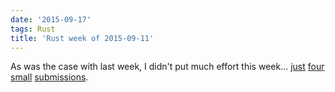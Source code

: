 ```yaml
---
date: '2015-09-17'
tags: Rust
title: 'Rust week of 2015-09-11'
---
```


As was the case with last week, I didn\'t put much effort this week\...
[just][] [four][] [small][] [submissions].

  [just]: https://github.com/rust-lang/rust/pull/28470
  [four]: https://github.com/rust-lang/rust/pull/28471
  [small]: https://github.com/rust-lang/rust/pull/28473
  [submissions]: https://github.com/rust-lang/rust/pull/28474
